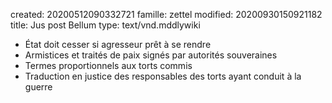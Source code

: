 created: 20200512090332721
famille: zettel
modified: 20200930150921182
title: Jus post Bellum
type: text/vnd.mddlywiki

* État doit cesser si agresseur prêt à se rendre
* Armistices et traités de paix signés par autorités souveraines
* Termes proportionnels aux torts commis
* Traduction en justice des responsables des torts ayant conduit à la guerre